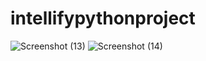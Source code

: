 # intellifypythonproject

![Screenshot (13)](https://user-images.githubusercontent.com/104727432/182082262-0f177878-8604-48c4-8719-3e50fb7f7b2c.png)
![Screenshot (14)](https://user-images.githubusercontent.com/104727432/182082279-a5ffedd5-426e-4e61-9c49-e7de0a721fa2.png)

